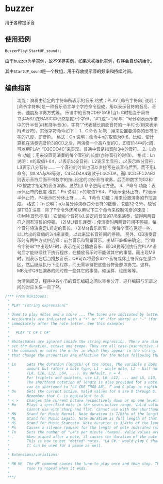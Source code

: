 # buzzer

用于各种提示音

## 使用范例

```c
BuzzerPlay(StartUP_sound);
```
由于buzzer为单实例，故不保存实例，如果未初始化实例，程序会自动初始化。

其中`StartUP_sound`是一个数组，用于存放提示音的频率和持续时间。

## 编曲指南

> 功能：演奏由给定的字符串所表示的音乐 
> 格式：PLAY [命令字符串] 
> 说明：[命令字符串]是一种音乐语言单个字符命令组成，用以表示音符的音高、音长、速度及演奏方式等。 
> 乐谱中的音符CDEFGAB(当1=C时相当于简符1234567)在BASIC中仍然是这7个字母，“#”(或“+”)号与“-”号分别表示乐谱中的升半音(#)和降半音(b)，字符“.”代表延长前面音符的一半时长(用来表示附点音符)，其他字符命今如下： 
> 1、O命令 
> 功能：用来设置要演奏的音符所在的八度，即音阶。 
> 格式：On 
> 说明：命令中n的取值为0-6。比如．使计算机在演奏完音阶3的CD之后，再演奏一个高八度的C，即音阶4中的c调，可以用PLAY “O3CDO4C”来实现。普通中音是指音阶3中的音符。 
> 2、L命令 
> 功能；用来设置要演奏的每个音符的长度(亦称音符的时值)。 
> 格式：Ln 
> 说明：n的取值1-64，L1表示以全音符，L2表示半音符，L4表示四分音符，L8表示八分音符…… 
> 一个音符的时值也可以直接写在该音符后面，而不用L命令。如L8A与A8等效，C4E4D4A4等效于L4CEDA，而L4CDEFC2AB2则表示音符后面不带数字的按L设定的四分音符演奏，后面带数字的G2和B2按数字指定的音值演奏，显然用L命令更简洁方便。 
> 3、P命令 
> 功能：表示休止符的长度 
> 格式：Pn 
> 说明：n的取值1-64，P1表示全休止符．P2表示半休止符，P4表示四分休止符…… 
> 4、T命令 
> 功能；用来设置演奏的节拍速度。 
> 格式：Tn 
> 说明：n为每分钟演奏四分音符的数量，取值32-255，缺省是T120 
> 注意：除了T命令外还可以用以下三个命令来控制演奏的速度： 
> (1)MN(音乐标准)：它使每个音符以L设定的音值的7/8来演奏，使得两两音符之间有短暂的停顿。 
> (2)ML(音乐连奏)；使演奏时两两音符间不停顿，每个音符将演奏足L规定的音长。 
> (3)Ms(音乐断音)：使每个音符更短一些，以L给出的音值的3/4来演奏，以此来延长音符间的停顿。 
> 另外．QB演奏音乐时有两种方式供选择：前台音乐和背景音乐。由MF和MB来确定。当“命令字符串”中出现MF时，表示在前台插放音乐．即QB要等到执行完PLAY语句后才能继续往下执行程序，在播放音乐时不能做其它的事情。而出现MB时，则表示在后台播放音乐，QB可以将最多32个音符或休止符保存在缓冲区，然后继续执行下面程序，而无需等待把这些音符全部演奏完。这样，MB允许QB在演奏的同时做一些其它的事情，如运算、绘图等等。 
>
> 
>
> 为清晰起见，程序中各小节的音乐编码之间以空格分开，这样编码与乐谱之间的对应关系一目了然。
>
> 

```c
/*** From Wikibooks:
 *
 * PLAY "[string expression]"
 *
 * Used to play notes and a score ... The tones are indicated by letters A through G.
 * Accidentals are indicated with a "+" or "#" (for sharp) or "-" (for flat)
 * immediately after the note letter. See this example:
 *
 *   PLAY "C C# C C#"
 *
 * Whitespaces are ignored inside the string expression. There are also codes that
 * set the duration, octave and tempo. They are all case-insensitive. PLAY executes
 * the commands or notes the order in which they appear in the string. Any indicators
 * that change the properties are effective for the notes following that indicator.
 *
 * Ln     Sets the duration (length) of the notes. The variable n does not indicate an actual duration
 *        amount but rather a note type; L1 - whole note, L2 - half note, L4 - quarter note, etc.
 *        (L8, L16, L32, L64, ...). By default, n = 4.
 *        For triplets and quintets, use L3, L6, L12, ... and L5, L10, L20, ... series respectively.
 *        The shorthand notation of length is also provided for a note. For example, "L4 CDE L8 FG L4 AB"
 *        can be shortened to "L4 CDE F8G8 AB". F and G play as eighth notes while others play as quarter notes.
 * On     Sets the current octave. Valid values for n are 0 through 6. An octave begins with C and ends with B.
 *        Remember that C- is equivalent to B.
 * < >    Changes the current octave respectively down or up one level.
 * Nn     Plays a specified note in the seven-octave range. Valid values are from 0 to 84. (0 is a pause.)
 *        Cannot use with sharp and flat. Cannot use with the shorthand notation neither.
 * MN     Stand for Music Normal. Note duration is 7/8ths of the length indicated by Ln. It is the default mode.
 * ML     Stand for Music Legato. Note duration is full length of that indicated by Ln.
 * MS     Stand for Music Staccato. Note duration is 3/4ths of the length indicated by Ln.
 * Pn     Causes a silence (pause) for the length of note indicated (same as Ln).
 * Tn     Sets the number of "L4"s per minute (tempo). Valid values are from 32 to 255. The default value is T120.
 * .      When placed after a note, it causes the duration of the note to be 3/2 of the set duration.
 *        This is how to get "dotted" notes. "L4 C#." would play C sharp as a dotted quarter note.
 *        It can be used for a pause as well.
 *
 * Extensions/variations:
 *
 * MB MF  The MF command causes the tune to play once and then stop. The MB command causes the
 *        tune to repeat when it ends.
 *
 ***/
```

